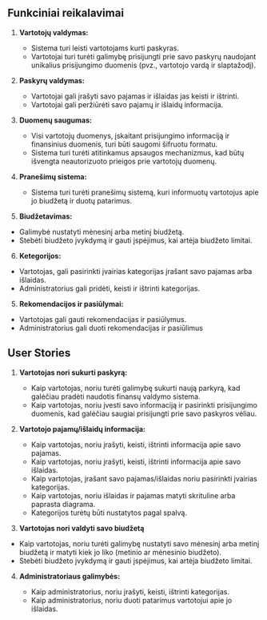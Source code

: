 <!-- @format -->

## Funkciniai reikalavimai

1. **Vartotojų valdymas:**

    - Sistema turi leisti vartotojams kurti paskyras.
    - Vartotojai turi turėti galimybę prisijungti prie savo paskyrų naudojant unikalius prisijungimo duomenis (pvz., vartotojo vardą ir slaptažodį).

2. **Paskyrų valdymas:**

    - Vartotojai gali įrašyti savo pajamas ir išlaidas jas keisti ir ištrinti.
    - Vartotojai gali peržiūrėti savo pajamų ir išlaidų informacija.

3. **Duomenų saugumas:**

    - Visi vartotojų duomenys, įskaitant prisijungimo informaciją ir finansinius duomenis, turi būti saugomi šifruotu formatu.
    - Sistema turi turėti atitinkamus apsaugos mechanizmus, kad būtų išvengta neautorizuoto prieigos prie vartotojų duomenų.

4. **Pranešimų sistema:**
    - Sistema turi turėti pranešimų sistemą, kuri informuotų vartotojus apie jo biudžetą ir duotų patarimus.

5. **Biudžetavimas:**

-   Galimybė nustatyti mėnesinį arba metinį biudžetą.
-   Stebėti biudžeto įvykdymą ir gauti įspėjimus, kai artėja biudžeto limitai.

6. **Ketegorijos:**

-   Vartotojas, gali pasirinkti įvairias kategorijas įrašant savo pajamas arba išlaidas.
-   Administratorius gali pridėti, keisti ir ištrinti kategorijas.

5. **Rekomendacijos ir pasiūlymai:**

-   Vartotojas gali gauti rekomendacijas ir pasiūlymus.
-   Administratorius gali duoti rekomendacijas ir pasiūlimus

## User Stories

1. **Vartotojas nori sukurti paskyrą:**

    - Kaip vartotojas, noriu turėti galimybę sukurti naują parkyrą, kad galėčiau pradėti naudotis finansų valdymo sistema.
    - Kaip vartotojas, noriu įvesti savo informaciją ir pasirinkti prisijungimo duomenis, kad galėčiau saugiai prisijungti prie savo paskyros vėliau.

2. **Vartotojo pajamų/išlaidų informacija:**

    - Kaip vartotojas, noriu įrašyti, keisti, ištrinti informacija apie savo pajamas.
    - Kaip vartotojas, noriu įrašyti, keisti, ištrinti informacija apie savo išlaidas.
    - Kaip vartotojas, įrašant savo pajamas/išlaidas noriu pasirinkti įvairias kategorijas.
    - Kaip vartotojas, noriu išlaidas ir pajamas matyti skrituline arba paprasta diagrama.
    - Kategorijos turėtų būti nustatytos pagal spalvą.

3. **Vartotojas nori valdyti savo biudžetą**

-   Kaip vartotojas, noriu turėti galimybę nustatyti savo mėnesinį arba metinį biudžetą ir matyti kiek jo liko (metinio ar mėnesinio biudžeto).
-   Stebėti biudžeto įvykdymą ir gauti įspėjimus, kai artėja biudžeto limitai.
4. **Administratoriaus galimybės:**

    - Kaip administratorius, noriu įrašyti, keisti, ištrinti kategorijas.
    - Kaip administratorius, noriu duoti patarimus vartotojui apie jo išlaidas.